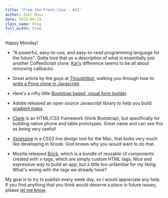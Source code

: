 ```yaml
---
title: 'From the Front-line - #22'
author: Joel Moss
date: 2013-08-19
class_name: blog
full_width: true
---
```


Happy Monday!

- "A powerful, easy-to-use, and easy-to-read programming language for the future". Gotta love that as a description of what is essentially just another CoffeeScript clone. [Kal's](http://rzimmerman.github.io/kal/) difference seems to be all about removing callbacks.

- Great article by the guys at [Thoughtbot](http://www.thoughtbot.com/), walking you through how to [write a Pong clone in Javascript](http://robots.thoughtbot.com/post/58506395118/pong-clone-in-javascript).

- Here's a nifty little [Bootstrap based, visual form builder](http://minikomi.github.io/Bootstrap-Form-Builder/).

- Adobe released an open source Javascript library to help you build [gradient maps](http://blogs.adobe.com/webplatform/2013/08/06/gradientmaps-js-gradient-maps-for-html/).

- [Clank](http://getclank.com/) is an HTML/CSS framework (think Bootstrap), but specifically for building native phone and table prototypes. Great name and can see this as being very useful!

- [Xpressive](http://xpressive.org/) is a CSS3 live design tool for the Mac, that looks very much like developing in Xcode. God knows why you would want to do that.

- Mozilla released [Brick](http://mozilla.github.io/brick/), which is a bundle of reusable UI components created with x-tags, which are simply custom HTML tags. Nice and expressive way to build an app, but a little too unfamiliar for my liking. What's wrong with the tags we already have?

My goal is to try to publish every week day, so I would appreciate any help. If you find anything that you think would deserve a place in future issues, please [let me know](mailto:jmoss@codio.com).